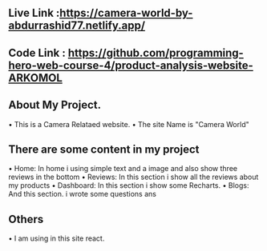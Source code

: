 ## Live Link :https://camera-world-by-abdurrashid77.netlify.app/
## Code Link : https://github.com/programming-hero-web-course-4/product-analysis-website-ARKOMOL

## About My Project.
• This is a Camera Relataed website.
• The site Name is "Camera World"

## There are some content in my project
• Home: In home i using simple text and a image and also show three reviews in the bottom
• Reviews: In this section i show all the reviews about my products
• Dashboard: In this section i show some Recharts.
• Blogs: And this section. i wrote some questions ans

## Others
• I am using in this site react.
